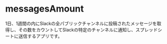 # messagesAmount
1日、1週間の内にSlackの全パブリックチャンネルに投稿されたメッセージを取得し、その数をカウントしてSlackの特定のチャンネルに通知し、スプレッドシートに送信するアプリです。
